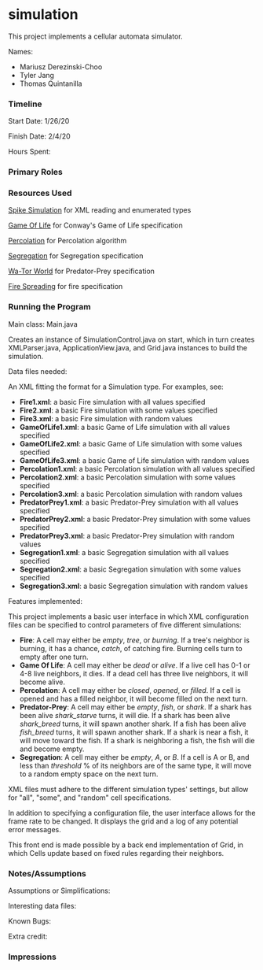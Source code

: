 simulation
====

This project implements a cellular automata simulator.

Names: 
 * Mariusz Derezinski-Choo
 * Tyler Jang
 * Thomas Quintanilla

### Timeline

Start Date: 1/26/20

Finish Date: 2/4/20

Hours Spent:

### Primary Roles


### Resources Used
[Spike Simulation](https://coursework.cs.duke.edu/compsci308_2020spring/spike_simulation) for XML reading and enumerated types

[Game Of Life](https://en.wikipedia.org/wiki/Conway's_Game_of_Life) for Conway's Game of Life specification

[Percolation](https://www2.cs.duke.edu/courses/compsci308/current/assign/02_simulation/PercolationCA.pdf) for Percolation algorithm

[Segregation](https://www2.cs.duke.edu/courses/compsci308/current/assign/02_simulation/nifty/mccown-schelling-model-segregation/) for Segregation specification

[Wa-Tor World](https://www2.cs.duke.edu/courses/compsci308/current/assign/02_simulation/nifty/scott-wator-world/) for Predator-Prey specification

[Fire Spreading](https://www2.cs.duke.edu/courses/compsci308/current/assign/02_simulation/nifty/shiflet-fire/) for fire specification

### Running the Program

Main class: Main.java

   Creates an instance of SimulationControl.java on start, which in turn creates XMLParser.java, ApplicationView.java, and Grid.java instances to build the simulation.


Data files needed: 

   An XML fitting the format for a Simulation type. For examples, see:
 * **Fire1.xml**: a basic Fire simulation with all values specified
 * **Fire2.xml**: a basic Fire simulation with some values specified
 * **Fire3.xml**: a basic Fire simulation with random values
 * **GameOfLife1.xml**: a basic Game of Life simulation with all values specified
 * **GameOfLife2.xml**: a basic Game of Life simulation with some values specified
 * **GameOfLife3.xml**: a basic Game of Life simulation with random values
 * **Percolation1.xml**: a basic Percolation simulation with all values specified
 * **Percolation2.xml**: a basic Percolation simulation with some values specified
 * **Percolation3.xml**: a basic Percolation simulation with random values
 * **PredatorPrey1.xml**: a basic Predator-Prey simulation with all values specified
 * **PredatorPrey2.xml**: a basic Predator-Prey simulation with some values specified
 * **PredatorPrey3.xml**: a basic Predator-Prey simulation with random values
 * **Segregation1.xml**: a basic Segregation simulation with all values specified
 * **Segregation2.xml**: a basic Segregation simulation with some values specified
 * **Segregation3.xml**: a basic Segregation simulation with random values
 
Features implemented:

This project implements a basic user interface in which XML configuration files can be specified to control parameters of five different simulations:
 * **Fire**: A cell may either be *empty*, *tree*, or *burning*. If a tree's neighbor is burning, it has a chance, *catch*, of catching fire. Burning cells turn to empty after one turn.
 * **Game Of Life**: A cell may either be *dead* or *alive*. If a live cell has 0-1 or 4-8 live neighbors, it dies. If a dead cell has three live neighbors, it will become alive.  
 * **Percolation**: A cell may either be *closed*, *opened*, or *filled*. If a cell is opened and has a filled neighbor, it will become filled on the next turn. 
 * **Predator-Prey**: A cell may either be *empty*, *fish*, or *shark*. If a shark has been alive *shark_starve* turns, it will die. If a shark has been alive *shark_breed* turns, it will spawn another shark. If a fish has been alive *fish_breed* turns, it will spawn another shark. If a shark is near a fish, it will move toward the fish. If a shark is neighboring a fish, the fish will die and become empty. 
 * **Segregation**: A cell may either be *empty*, *A*, or *B*. If a cell is A or B, and less than *threshold* % of its neighbors are of the same type, it will move to a random empty space on the next turn.

XML files must adhere to the different simulation types' settings, but allow for "all", "some", and "random" cell specifications.

In addition to specifying a configuration file, the user interface allows for the frame rate to be changed. It displays the grid and a log of any potential error messages.

This front end is made possible by a back end implementation of Grid, in which Cells update based on fixed rules regarding their neighbors.

### Notes/Assumptions

Assumptions or Simplifications:

Interesting data files:

Known Bugs:

Extra credit:


### Impressions


